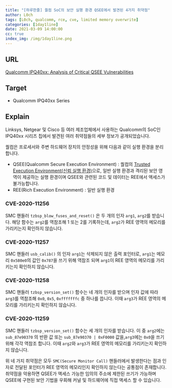 ```yaml
---
title: "[하루한줄] 퀄컴 SoC의 보안 실행 환경 QSEE에서 발견된 4가지 취약점"
author: L0ch
tags: [L0ch, qualcomm, rce, cve, limited memory overwrite]
categories: [1day1line]
date: 2021-03-09 14:00:00
cc: true
index_img: /img/1day1line.png
---
```


## URL

[Qualcomm IPQ40xx: Analysis of Critical QSEE Vulnerabilities](https://raelize.com/blog/qualcomm-ipq40xx-analysis-of-critical-qsee-vulnerabilities/)

## Target

- Qualcomm IPQ40xx Series

## Explain

Linksys, Netgear 및 Cisco 등 여러 제조업체에서 사용하는 Qualcomm의 SoC인 IPQ40xx 시리즈 칩에서 발견된 여러 취약점들의 세부 정보가 공개되었습니다.

퀄컴은 프로세서와 주변 하드웨어 장치의 안정성을 위해 다음과 같이 실행 환경을 분리합니다.

- QSEE(Qualcomm Secure Execution Environment) : 퀄컴의 [Trusted Execution Environment(신뢰 실행 환경)](https://ko.wikipedia.org/wiki/%EC%8B%A0%EB%A2%B0_%EC%8B%A4%ED%96%89_%ED%99%98%EA%B2%BD)으로, 일반 실행 환경과 격리된 보안 영역이 제공하는 실행 환경이며 QSEE와 관련된 코드 및 데이터는 REE에서 액세스가 불가능합니다.
- REE(Rich Execution Environment) : 일반 실행 환경



### CVE-2020-11256
SMC 핸들러 `tzbsp_blow_fuses_and_reset()` 은 두 개의 인자 `arg1`, `arg2`를 받습니다. 해당 함수는 `arg2`를 역참조해 1 또는 2를 기록하는데, `arg2`가 REE 영역의 메모리를 가리키는지 확인하지 않습니다.


### CVE-2020-11257
SMC 핸들러 `usb_calib()` 의 인자 `arg1`는 삭제되지 않은 출력 포인터로, `arg1`는 메모리 `0x580e0`의 값인 `0x787`을 쓰기 위해 역참조 되며  `arg1`이 REE 영역의 메모리를 가리키는지 확인하지 않습니다.


### CVE-2020-11258
SMC 핸들러 `tzbsp_version_set()` 함수는 네 개의 인자를 받으며 인자 값에 따라  `arg3`를 역참조해 `0x0`, `0x5`, `0xfffffffc` 중 하나를 씁니다. 이때 `arg3`가 REE 영역의 메모리를 가리키는지 확인하지 않습니다.


### CVE-2020-11259
SMC 핸들러 `tzbsp_version_set()` 함수는 세 개의 인자를 받습니다. 이 중 `arg2`에는 `sub_87e90370` 의 반환 값 또는 `sub_87e90370 | 0xF0000` 값을,`arg3`에는 `0x0`을 쓰기 위해 각각 역참조 합니다. 이때 `arg2`와 `arg3`가 REE 영역의 메모리를 가리키는지 확인하지 않습니다.



위 네 가지 취약점은 모두 `SMC(Secure Monitor Call)` 핸들러에서 발생한다는 점과 인자로 전달된 포인터가 REE 영역의 메모리인지 확인하지 않는다는 공통점이 존재합니다. 취약점을 악용하면 QSEE가 액세스 가능한 임의의 주소에 제한된 쓰기가 가능하며 QSEE에 구현된 보안 기법을 우회해 커널 및 하드웨어에 직접 액세스 할 수 있습니다.